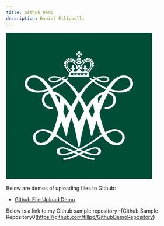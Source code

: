 ```yaml
---
title: Github Demo
description: Daniel Filippelli
---
```


![Test Pic](/pics/WM.png)

Below are demos of uploading files to Github:

- [Github File Upload Demo](/GithubDemo/index.md)

Below is a link to my Github sample repository
-[Github Sample Repository0(https://github.com/fillpd/GithubDemoRepository)



